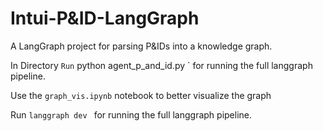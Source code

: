 # Intui-P&ID-LangGraph

A LangGraph project for parsing P&IDs into a knowledge graph.

In Directory `
Run ` python agent_p_and_id.py ` for running the full langgraph pipeline. 

Use the `graph_vis.ipynb` notebook to better visualize the graph

Run `langgraph dev ` for running the full langgraph pipeline. 


